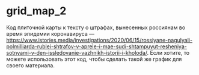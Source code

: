 # grid_map_2
Код плиточной карты к тексту о штрафах, вынесенных россиянам во время эпидемии коронавируса — https://www.istories.media/investigations/2020/06/15/rossiyane-nagulyali-polmilliarda-rublei-shtrafov-v-aprele-i-mae-sudi-shtampuyut-resheniya-sotnyami-v-den-issledovanie-vazhnikh-istorii-i-kholoda/. Если хотите, то можете использовать этот код, чтобы сделать такой же график для своего материала.
